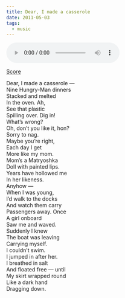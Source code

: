 ```yaml
---
title: Dear, I made a casserole
date: 2011-05-03
tags:
  - music
---
```

<audio src="/works/casserole/casserole.mp3" preload="metadata" controls></audio>

<a href="/works/casserole/casserole.pdf">Score</a>

<pre style="font-family: inherit; background: none;">
Dear, I made a casserole —
Nine Hungry-Man dinners
Stacked and melted
In the oven. Ah,
See that plastic
Spilling over. Dig in!
What’s wrong?
Oh, don’t you like it, hon?
Sorry to nag.
Maybe you’re right,
Each day I get
More like my mom.
Mom’s a Matryoshka
Doll with painted lips.
Years have hollowed me
In her likeness.
Anyhow —
When I was young,
I’d walk to the docks
And watch them carry
Passengers away. Once
A girl onboard
Saw me and waved.
Suddenly I knew
The boat was leaving
Carrying myself.
I couldn’t swim.
I jumped in after her.
I breathed in salt
And floated free — until
My skirt wrapped round
Like a dark hand
Dragging down.
</pre>

  
